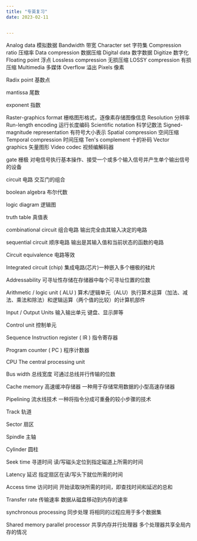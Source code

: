 ```yaml
---
title: "专英复习"
date: 2023-02-11


---
```


Analog data 模拟数据
Bandwidth 带宽
Character set 字符集
Compression ratio 压缩率
Data compression 数据压缩
DigitaI data 数字数据
Digitize 数字化
FIoating point 浮点
Lossless compression 无损压缩
LOSSY compression 有损压缩
Multimedia 多媒体
Overflow 溢出
Pixels 像素

Radix point 基数点

mantissa 尾数

exponent 指数

Raster-graphics format 栅格图形格式，逐像素存储图像信息
Resolution 分辨率
Run-length encoding 运行长度编码
Scientific notation 科学记数法
Signed-magnitude representation 有符号大小表示
Spatial compression 空间压缩
Temporal compression 时间压缩
Ten's complement 十的补码
Vector graphics 矢量图形
Video codec 视频编解码器 

gate 栅极 对电信号执行基本操作、接受一个或多个输入信号并产生单个输出信号的设备

circuit 电路 交互门的组合

boolean algebra 布尔代数

logic diagram 逻辑图

truth table 真值表

combinational circuit 组合电路 输出完全由其输入决定的电路

sequential circuit 顺序电路  输出是其输入值和当前状态的函数的电路

Circuit equivalence 电路等效

Integrated circuit (chip) 集成电路(芯片)一种嵌入多个栅极的硅片

Addressability 可寻址性存储在存储器中每个可寻址位置的位数

Arithmetic / logic unit ( ALU ) 算术/逻辑单元（ALU）执行算术运算（加法、减法、乘法和除法）和逻辑运算（两个值的比较）的计算机部件

Input / Output Units 输入输出单元 键盘、显示屏等

Control unit 控制单元

Sequence Instruction register ( IR ) 指令寄存器

Program counter ( PC ) 程序计数器

CPU The central processing unit

Bus width 总线宽度 可通过总线并行传输的位数

Cache memory 高速缓冲存储器 一种用于存储常用数据的小型高速存储器

Pipelining 流水线技术 一种将指令分成可重叠的较小步骤的技术

Track 轨道

Sector 扇区

Spindle 主轴

Cylinder 圆柱

Seek time 寻道时间 读/写磁头定位到指定磁道上所需的时间

Latency 延迟 指定扇区在读/写头下就位所需的时间

Access time 访问时间 开始读取块所需的时间，即查找时间和延迟的总和

Transfer rate 传输速率 数据从磁盘移动到内存的速率

synchronous processing 同步处理 将相同的过程应用于多个数据集

Shared memory parallel processor 共享内存并行处理器 多个处理器共享全局内存的情况